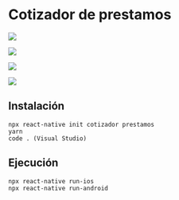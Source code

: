 # Cotizador de prestamos


![](img/1.png)

![](img/2.png)

![](img/3.png)

![](img/4.png)


## Instalación

```
npx react-native init cotizador prestamos
yarn
code . (Visual Studio)
```

## Ejecución

```
npx react-native run-ios
npx react-native run-android
```